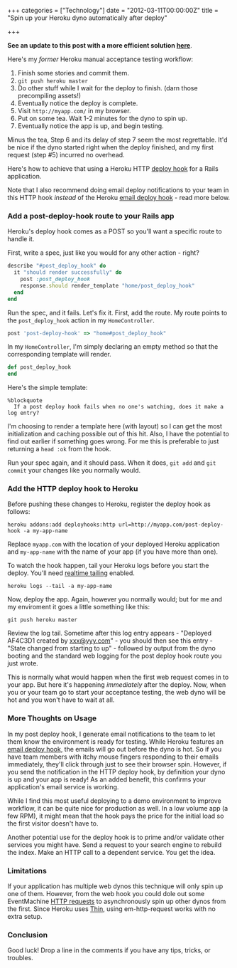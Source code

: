 +++
categories = ["Technology"]
date = "2012-03-11T00:00:00Z"
title = "Spin up your Heroku dyno automatically after deploy"

+++

**See an update to this post with a more efficient solution [here](http://blog.joshdzielak.com/blog/2012/08/01/update-to-spin-up-heroku-dyno-automatically-after-deploy/)**.

Here's my *former* Heroku manual acceptance testing workflow:

1.  Finish some stories and commit them.
2.  `git push heroku master`
3.  Do other stuff while I wait for the deploy to finish. (darn those precompiling assets!)
4.  Eventually notice the deploy is complete.
5.  Visit `http://myapp.com/` in my browser.
6.  Put on some tea. Wait 1-2 minutes for the dyno to spin up.
7.  Eventually notice the app is up, and begin testing.

Minus the tea, Step 6 and its delay of step 7 seem the most regrettable. It'd be nice if the dyno started right when the deploy finished, and my first request (step #5) incurred no overhead.

Here's how to achieve that using a Heroku HTTP [deploy hook](http://devcenter.heroku.com/articles/deploy-hooks#http_post_hook) for a Rails application.

Note that I also recommend doing email deploy notifications to your team in this HTTP hook *instead* of the Heroku [email deploy hook](http://devcenter.heroku.com/articles/deploy-hooks#email) - read more below.

### Add a post-deploy-hook route to your Rails app

Heroku's deploy hook comes as a POST so you'll want a specific route to handle it.

First, write a spec, just like you would for any other action - right?

``` ruby spec/controllers/home_controller_spec.rb
describe "#post_deploy_hook" do
  it "should render successfully" do
    post :post_deploy_hook
    response.should render_template "home/post_deploy_hook"
  end
end
```

Run the spec, and it fails. Let's fix it. First, add the route. My route points to the `post_deploy_hook` action in my `HomeController`.

``` ruby config/routes.rb
post 'post-deploy-hook' => "home#post_deploy_hook"
```

In my `HomeController`, I'm simply declaring an empty method so that the corresponding template will render.

``` ruby app/controllers/home_controller.rb
def post_deploy_hook
end
```

Here's the simple template:

``` haml app/views/home/post_deploy_hook.html.haml
%blockquote
  If a post deploy hook fails when no one's watching, does it make a log entry?
```

I'm choosing to render a template here (with layout) so I can get the most initialization and caching possible out of this hit. Also, I have the potential to find out earlier if something goes wrong. For me this is preferable to just returning a `head :ok` from the hook.

Run your spec again, and it should pass. When it does, `git add` and `git commit` your changes like you normally would.

### Add the HTTP deploy hook to Heroku

Before pushing these changes to Heroku, register the deploy hook as follows:

```
heroku addons:add deployhooks:http url=http://myapp.com/post-deploy-hook -a my-app-name
```

Replace `myapp.com` with the location of your deployed Heroku application and `my-app-name` with the name of your app (if you have more than one).

To watch the hook happen, tail your Heroku logs before you start the deploy. You'll need [realtime tailing](https://addons.heroku.com/logging) enabled.

```
heroku logs --tail -a my-app-name
```

Now, deploy the app. Again, however you normally would; but for me and my enviroment it goes a little something like this:

```
git push heroku master
```

Review the log tail. Sometime after this log entry appears - "Deployed AF4C3D1 created by xxx@yyy.com" - you should then see this entry - "State changed from starting to up" - followed by output from the dyno booting and the standard web logging for the post deploy hook route you just wrote.

This is normally what would happen when the first web request comes in to your app. But here it's happening *immediately* after the deploy. Now, when you or your team go to start your acceptance testing, the web dyno will be hot and you won't have to wait at all.

### More Thoughts on Usage

In my post deploy hook, I generate email notifications to the team to let them know the environment is ready for testing. While Heroku features an [email deploy hook](http://devcenter.heroku.com/articles/deploy-hooks#email), the emails will go out before the dyno is hot. So if you have team members with itchy mouse fingers responding to their emails immediately, they'll click through just to see their browser spin. However, if you send the notification in the HTTP deploy hook, by definition your dyno is up and your app is ready! As an added benefit, this confirms your application's email service is working.

While I find this most useful deploying to a demo environment to improve workflow, it can be quite nice for production as well. In a low volume app (a few RPM), it might mean that the hook pays the price for the initial load so the first visitor doesn't have to.

Another potential use for the deploy hook is to prime and/or validate other services you might have. Send a request to your search engine to rebuild the index. Make an HTTP call to a dependent service. You get the idea.

### Limitations

If your application has multiple web dynos this technique will only spin up one of them. However, from the web hook you could dole out some EventMachine [HTTP requests](https://github.com/igrigorik/em-http-request) to asynchronously spin up other dynos from the first. Since Heroku uses [Thin](http://code.macournoyer.com/thin/), using em-http-request works with no extra setup.

### Conclusion

Good luck! Drop a line in the comments if you have any tips, tricks, or troubles.
